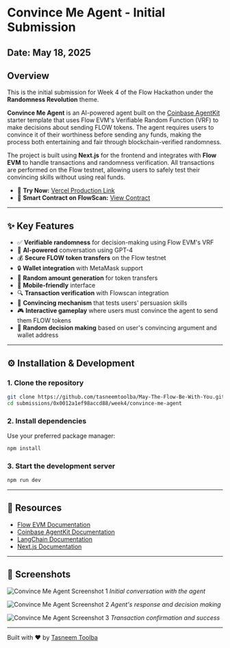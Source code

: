 # Convince Me Agent - Initial Submission

## Date: May 18, 2025

## Overview  
This is the initial submission for Week 4 of the Flow Hackathon under the **Randomness Revolution** theme.

**Convince Me Agent** is an AI-powered agent built on the [Coinbase AgentKit](https://github.com/coinbase/agentkit) starter template that uses Flow EVM's Verifiable Random Function (VRF) to make decisions about sending FLOW tokens. The agent requires users to convince it of their worthiness before sending any funds, making the process both entertaining and fair through blockchain-verified randomness.

The project is built using **Next.js** for the frontend and integrates with **Flow EVM** to handle transactions and randomness verification. All transactions are performed on the Flow testnet, allowing users to safely test their convincing skills without using real funds.

- 🤖 **Try Now:** [Vercel Production Link](https://convince-me-agent-tasneemtoolbas-projects.vercel.app/)  
- 📜 **Smart Contract on FlowScan:** [View Contract](https://evm-testnet.flowscan.io/address/0xYourContractAddressHere)

---

## ✨ Key Features

- ✅ **Verifiable randomness** for decision-making using Flow EVM's VRF
- 🤖 **AI-powered** conversation using GPT-4
- 💰 **Secure FLOW token transfers** on the Flow testnet
- 🔒 **Wallet integration** with MetaMask support
- 🎲 **Random amount generation** for token transfers
- 📱 **Mobile-friendly** interface
- 🔍 **Transaction verification** with Flowscan integration
- 🎯 **Convincing mechanism** that tests users' persuasion skills
- 🎮 **Interactive gameplay** where users must convince the agent to send them FLOW tokens
- 🔄 **Random decision making** based on user's convincing argument and wallet address

---

## ⚙️ Installation & Development

### 1. Clone the repository

```bash
git clone https://github.com/tasneemtoolba/May-The-Flow-Be-With-You.git
cd submissions/0x0012a1ef98accd88/week4/convince-me-agent
```

### 2. Install dependencies
Use your preferred package manager:

```bash
npm install
```

### 3. Start the development server
```bash
npm run dev
```

---

## 🧰 Resources

- [Flow EVM Documentation](https://developers.flow.com)
- [Coinbase AgentKit Documentation](https://docs.cdp.coinbase.com)
- [LangChain Documentation](https://js.langchain.com/docs)
- [Next.js Documentation](https://nextjs.org/docs)

---

## 📸 Screenshots

![Convince Me Agent Screenshot 1](pictures/Screenshot%202025-06-02%20at%2003.38.34.png)
*Initial conversation with the agent*

![Convince Me Agent Screenshot 2](pictures/Screenshot%202025-06-02%20at%2003.38.45.png)
*Agent's response and decision making*

![Convince Me Agent Screenshot 3](pictures/Screenshot%202025-06-02%20at%2003.38.53.png)
*Transaction confirmation and success*

---

Built with ❤️ by [Tasneem Toolba](https://x.com/tasneemtoolba)
